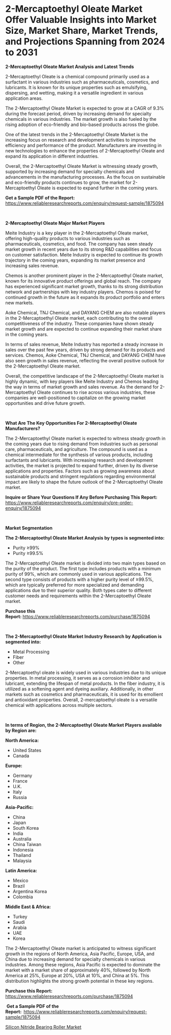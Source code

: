 <p><h1>2-Mercaptoethyl Oleate Market Offer Valuable Insights into Market Size, Market Share, Market Trends, and Projections Spanning from 2024 to 2031</h1></p><p><strong>2-Mercaptoethyl Oleate Market Analysis and Latest Trends</strong></p>
<p><p>2-Mercaptoethyl Oleate is a chemical compound primarily used as a surfactant in various industries such as pharmaceuticals, cosmetics, and lubricants. It is known for its unique properties such as emulsifying, dispersing, and wetting, making it a versatile ingredient in various application areas.</p><p>The 2-Mercaptoethyl Oleate Market is expected to grow at a CAGR of 9.3% during the forecast period, driven by increasing demand for specialty chemicals in various industries. The market growth is also fueled by the rising adoption of eco-friendly and bio-based products across the globe.</p><p>One of the latest trends in the 2-Mercaptoethyl Oleate Market is the increasing focus on research and development activities to improve the efficiency and performance of the product. Manufacturers are investing in new technologies to enhance the properties of 2-Mercaptoethyl Oleate and expand its application in different industries.</p><p>Overall, the 2-Mercaptoethyl Oleate Market is witnessing steady growth, supported by increasing demand for specialty chemicals and advancements in the manufacturing processes. As the focus on sustainable and eco-friendly products continues to grow, the market for 2-Mercaptoethyl Oleate is expected to expand further in the coming years.</p></p>
<p><strong>Get a Sample PDF of the Report:&nbsp;</strong> <a href="https://www.reliableresearchreports.com/enquiry/request-sample/1875094">https://www.reliableresearchreports.com/enquiry/request-sample/1875094</a></p>
<p>&nbsp;</p>
<p><strong>2-Mercaptoethyl Oleate Major Market Players</strong></p>
<p><p>Meite Industry is a key player in the 2-Mercaptoethyl Oleate market, offering high-quality products to various industries such as pharmaceuticals, cosmetics, and food. The company has seen steady market growth in recent years due to its strong R&D capabilities and focus on customer satisfaction. Meite Industry is expected to continue its growth trajectory in the coming years, expanding its market presence and increasing sales revenue.</p><p>Chemos is another prominent player in the 2-Mercaptoethyl Oleate market, known for its innovative product offerings and global reach. The company has experienced significant market growth, thanks to its strong distribution network and partnerships with key industry players. Chemos is poised for continued growth in the future as it expands its product portfolio and enters new markets.</p><p>Aoke Chemical, TNJ Chemical, and DAYANG CHEM are also notable players in the 2-Mercaptoethyl Oleate market, each contributing to the overall competitiveness of the industry. These companies have shown steady market growth and are expected to continue expanding their market share in the coming years.</p><p>In terms of sales revenue, Meite Industry has reported a steady increase in sales over the past few years, driven by strong demand for its products and services. Chemos, Aoke Chemical, TNJ Chemical, and DAYANG CHEM have also seen growth in sales revenue, reflecting the overall positive outlook for the 2-Mercaptoethyl Oleate market.</p><p>Overall, the competitive landscape of the 2-Mercaptoethyl Oleate market is highly dynamic, with key players like Meite Industry and Chemos leading the way in terms of market growth and sales revenue. As the demand for 2-Mercaptoethyl Oleate continues to rise across various industries, these companies are well-positioned to capitalize on the growing market opportunities and drive future growth.</p></p>
<p>&nbsp;</p>
<p><strong>What Are The Key Opportunities For 2-Mercaptoethyl Oleate Manufacturers?</strong></p>
<p><p>The 2-Mercaptoethyl Oleate market is expected to witness steady growth in the coming years due to rising demand from industries such as personal care, pharmaceuticals, and agriculture. The compound is used as a chemical intermediate for the synthesis of various products, including surfactants and lubricants. With increasing research and development activities, the market is projected to expand further, driven by its diverse applications and properties. Factors such as growing awareness about sustainable products and stringent regulations regarding environmental impact are likely to shape the future outlook of the 2-Mercaptoethyl Oleate market.</p></p>
<p><strong>Inquire or Share Your Questions If Any Before Purchasing This Report:</strong> <a href="https://www.reliableresearchreports.com/enquiry/pre-order-enquiry/1875094">https://www.reliableresearchreports.com/enquiry/pre-order-enquiry/1875094</a></p>
<p>&nbsp;</p>
<p><strong>Market Segmentation</strong></p>
<p><strong>The 2-Mercaptoethyl Oleate Market Analysis by types is segmented into:</strong></p>
<p><ul><li>Purity ≥99%</li><li>Purity ≥99.5%</li></ul></p>
<p><p>The 2-Mercaptoethyl Oleate market is divided into two main types based on the purity of the product. The first type includes products with a minimum purity of 99%, which are commonly used in various applications. The second type consists of products with a higher purity level of ≥99.5%, which are typically preferred for more specialized and demanding applications due to their superior quality. Both types cater to different customer needs and requirements within the 2-Mercaptoethyl Oleate market.</p></p>
<p><strong>Purchase this Report:&nbsp;</strong><a href="https://www.reliableresearchreports.com/purchase/1875094">https://www.reliableresearchreports.com/purchase/1875094</a></p>
<p>&nbsp;</p>
<p><strong>The 2-Mercaptoethyl Oleate Market Industry Research by Application is segmented into:</strong></p>
<p><ul><li>Metal Processing</li><li>Fiber</li><li>Other</li></ul></p>
<p><p>2-Mercaptoethyl oleate is widely used in various industries due to its unique properties. In metal processing, it serves as a corrosion inhibitor and lubricant, extending the lifespan of metal products. In the fiber industry, it is utilized as a softening agent and dyeing auxiliary. Additionally, in other markets such as cosmetics and pharmaceuticals, it is used for its emollient and antioxidant properties. Overall, 2-mercaptoethyl oleate is a versatile chemical with applications across multiple sectors.</p></p>
<p>&nbsp;</p>
<p><strong>In terms of Region, the 2-Mercaptoethyl Oleate Market Players available by Region are:</strong></p>
<p>
    <p> <strong> North America: </strong>
        <ul>
            <li>United States</li>
            <li>Canada</li>
        </ul>
        </p> 
    <p> <strong> Europe: </strong>
        <ul>
            <li>Germany</li>
            <li>France</li>
            <li>U.K.</li>
            <li>Italy</li>
            <li>Russia</li>
        </ul>
        </p> 
    <p> <strong> Asia-Pacific: </strong>
        <ul>
            <li>China</li>
            <li>Japan</li>
            <li>South Korea</li>
            <li>India</li>
            <li>Australia</li>
            <li>China Taiwan</li>
            <li>Indonesia</li>
            <li>Thailand</li>
            <li>Malaysia</li>
        </ul>
        </p> 
    <p> <strong> Latin America: </strong>
        <ul>
            <li>Mexico</li>
            <li>Brazil</li>
            <li>Argentina Korea</li>
            <li>Colombia</li>
        </ul>
        </p> 
    <p> <strong> Middle East & Africa: </strong>
        <ul>
            <li>Turkey</li>
            <li>Saudi</li>
            <li>Arabia</li>
            <li>UAE</li>
            <li>Korea</li>
        </ul>
    </p>
    </p>
<p><p>The 2-Mercaptoethyl Oleate market is anticipated to witness significant growth in the regions of North America, Asia Pacific, Europe, USA, and China due to increasing demand for specialty chemicals in various industries. Among these regions, Asia Pacific is expected to dominate the market with a market share of approximately 40%, followed by North America at 25%, Europe at 20%, USA at 10%, and China at 5%. This distribution highlights the strong growth potential in these key regions.</p></p>
<p><strong>Purchase this Report: </strong><a href="https://www.reliableresearchreports.com/purchase/1875094">https://www.reliableresearchreports.com/purchase/1875094</a></p>
<p>&nbsp;<strong>Get a Sample PDF of the Report:&nbsp;&nbsp;</strong><a href="https://www.reliableresearchreports.com/enquiry/request-sample/1875094">https://www.reliableresearchreports.com/enquiry/request-sample/1875094</a></p>
<p><strong></strong></p>
<p><p><a href="https://github.com/kathiaseamanalvaradovlprc2h/Market-Research-Report-List-1/blob/main/silicon-nitride-bearing-roller-market.md">Silicon Nitride Bearing Roller Market</a></p></p>